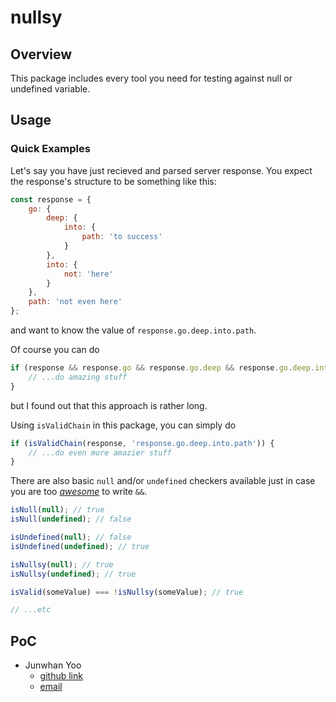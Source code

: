 # nullsy
## Overview
This package includes every tool you need for testing against null or undefined variable.

## Usage
### Quick Examples
Let's say you have just recieved and parsed server response. You expect the response's structure to be something like this:
```javascript
const response = {
    go: {
        deep: {
            into: {
                path: 'to success'
            }
        },
        into: {
            not: 'here'
        }
    },
    path: 'not even here'
};
```
and want to know the value of `response.go.deep.into.path`.

Of course you can do
```javascript
if (response && response.go && response.go.deep && response.go.deep.into && response.go.deep.into.path) {
    // ...do amazing stuff
}
```
but I found out that this approach is rather long.

Using `isValidChain` in this package, you can simply do
```javascript
if (isValidChain(response, 'response.go.deep.into.path')) {
    // ...do even more amazier stuff
}
```
There are also basic `null` and/or `undefined` checkers available just in case you are too [_awesome_](https://www.youtube.com/watch?v=DXKHCgNFk1I&ab_channel=LIVELOVEASAPVEVO) to write `&&`.
```javascript
isNull(null); // true
isNull(undefined); // false

isUndefined(null); // false
isUndefined(undefined); // true

isNullsy(null); // true
isNullsy(undefined); // true

isValid(someValue) === !isNullsy(someValue); // true

// ...etc
```

## PoC
- Junwhan Yoo
    - [github link](https://github.com/junwyoo/nullsy)
    - [email](junwyoo@hotmail.com)
